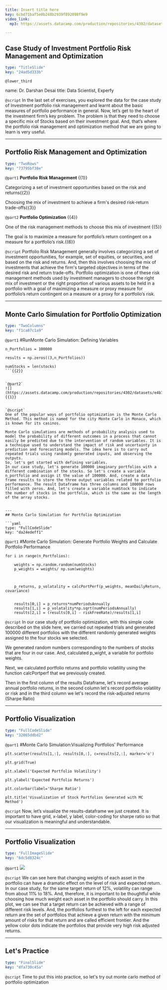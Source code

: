 ```yaml
---
title: Insert title here
key: 6cbd71baf5e0b248b2939f892098f9e9
video_link:
  mp3: https://assets.datacamp.com/production/repositories/4302/datasets/21f7026c9eddae34c30f627ccb81b4250019b9f8/Merged_Slide_Slide_Slide_Slide_Slide_Slide_Slide%20(2).mp3

---
```

## Case Study of Investment Portfolio Risk Management and Optimization

```yaml
type: "TitleSlide"
key: "24ad5d333b"
```

`@lower_third`

name: Dr. Darshan Desai
title: Data Scientist, Experfy 


`@script`
In the last set of exercises, you explored the data for the case study of Investment portfolio risk management and learnt about the basic measures of portfolio performance in general. Now, let’s get to the heart of the investment firm’s key problem. The problem is that they need to choose a specific mix of Stocks based on their investment goal. And, that’s where the portfolio risk management and optimization method that we are going to learn is very useful.


---
## Portfolio Risk Management and Optimization

```yaml
type: "TwoRows"
key: "73795bf38e"
```

`@part1`
**Portfolio Risk Management** {{1}}

 Categorizing a set of investment opportunities based on the risk and returns{{2}}

Choosing the mix of investment to achieve a firm's desired risk-return trade-offs{{3}}


`@part2`
**Portfolio Optimization** {{4}}

One of the risk management methods to choose this mix of investment {{5}}

The goal is to maximize a measure for portfolio’s return contingent on a measure for a portfolio’s risk.{{6}}


`@script`
Portfolio Risk Management generally involves categorizing a set of investment opportunities, for example, set of equities, or securities, and based on the risk and returns. And, then this involves choosing the mix of investments that achieve the firm's targeted objectives in terms of the desired risk and return trade-offs. Portfolio optimization is one of these risk management methods used by investment managers to choose the right mix of investment or the right proportion of various assets to be held in a portfolio with a goal of maximizing a measure or proxy measure for portfolio’s return contingent on a measure or a proxy for a portfolio’s risk.


---
## Monte Carlo Simulation for Portfolio Optimization

```yaml
type: "TwoColumns"
key: "f1ca87c1a9"
```

`@part1`
#RunMonte Carlo Simulation: Defining Variables

```
n_Portfolios = 100000 

results = np.zeros((3,n_Portfolios))

numStocks = len(stocks)
```{{2}}


`@part2`
![](https://assets.datacamp.com/production/repositories/4302/datasets/e4b7fa02ec659b2ef5299bf3675cea6bf6e62211/casino.png) {{1}}


`@script`
One of the popular ways of portfolio optimization is the Monte Carlo Method. This method is named for the city Monte Carlo in Monaco, which is known for its casinos.

Monte Carlo simulations are methods of probability analysis used to model the probability of different outcomes in a process that cannot easily be predicted due to the intervention of random variables. It is a technique used to understand the impact of risk and uncertainty in prediction and forecasting models. The idea here is to carry out repeated trials using randomly generated inputs, and observing the outputs. 
So, let's get started with defining variables.
In our case study, let's generate 100000 imaginary portfolios with a different combination of the stocks. So let's create a variable n_portfolio and assign it the value of 100000. And, create a data frame results to store the three output variables related to portfolio performance. The result Dataframe has three columns and 100000 rows filled with zeros. And, let's create a variable numStock to indicate the number of stocks in the portfolio, which is the same as the length of the array stocks.


---
## Monte Carlo Simulation for Portfolio Optimization

```yaml
type: "FullCodeSlide"
key: "da24edeff1"
```

`@part1`
#Monte Carlo Simulation: Generate Portfolio Weights and Calculate Portfolio Performance

```
for i in range(n_Portfolios):

    weights = np.random.random(numStocks)
    p_weights = weights/ np.sum(weights)

   

    p_returns, p_volatality = calcPortPerf(p_weights, meanDailyReturn, covariance)


    results[0,i] = p_returns*numPeriodsAnnually
    results[1,i] = p_volatality*np.sqrt(numPeriodsAnnually)
    results[2,i] = (results[0,i] - riskFreeRate)/results[1,i]
```


`@script`
In our case study of portfolio optimization, with this simple code described on the slide here, we carried out repeated trials and generated 100000 different portfolios with the different randomly generated weights assigned to the four stocks we selected.

We generated random numbers corresponding to the numbers of stocks that are four in our case. And, calculated p_wight, a variable for portfolio weights.

Next, we calculated portfolio returns and portfolio volatility using the function calcPortperf that we previously created.
 
Then in the first column of the results Dataframe, let's record average annual portfolio returns, in the second column let's record portfolio volatility or risk and in the third column we let's record the risk-adjusted returns (Sharpe Ratio)


---
## Portfolio Visualization

```yaml
type: "FullCodeSlide"
key: "32865ddbd2"
```

`@part1`
#Monte Carlo Simulation:Visualizing Portfolios' Performance
```
plt.scatter(results[1,:], results[0,:], c=results[2,:], marker='o')

plt.grid(True)

plt.xlabel('Expected Portfolio Volatility')

plt.ylabel('Expected Portfolio Returns')

plt.colorbar(label='Sharpe Ratio')

plt.title('Visualization of Stock Portfolios Generated with MC Method')
```


`@script`
Now, let’s visualize the results-dataframe we just created. It is important to have grid, x-label, y label, color-coding for sharpe ratio so that our visualization is meaningful and understandable.


---
## Portfolio Visualization

```yaml
type: "FullImageSlide"
key: "6dc5d8324c"
```

`@part1`
![](https://assets.datacamp.com/production/repositories/4302/datasets/2398dcea6382b83fad4f19ea2fa77d41a44b2ce4/Monte%20Carlo%20Simulation.png)


`@script`
We can see here that changing weights of each asset in the portfolio can have a dramatic effect on the level of risk and expected return. In our case study, for the same target return of 12%, volatility can range from about 11% to 18%. And, therefore, it is important to be thoughtful while choosing how much weight each asset in the portfolio should carry. In this plot, we can see that a target return can be achieved with a range of different risk levels. And, the portfolios furthest to the left for each expected return are the set of portfolios that achieve a given return with the minimum amount of risks for that return and are called efficient frontier. And the yellow color dots indicate the portfolios that provide very high risk adjusted returns.


---
## Let's Practice

```yaml
type: "FinalSlide"
key: "dfa730c45a"
```

`@script`
Time to put this into practice, so let's try out monte carlo method of portfolio optimization

